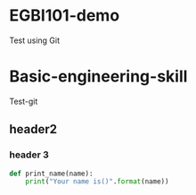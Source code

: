 # EGBI101-demo
Test using Git
# Basic-engineering-skill
Test-git
## header2
### header 3
```py
def print_name(name):
    print("Your name is()".format(name))
```